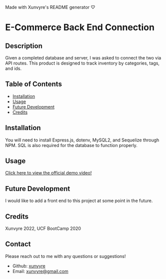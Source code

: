Made with Xunvyre's README generator ♡
# E-Commerce Back End Connection
## Description
Given a completed database and server, I was asked to connect the two via API routes. This product is designed to track inventory by categories, tags, and ids.
## Table of Contents
* [Installation](https://github.com/xunvyre/e-com#installation)
* [Usage](https://github.com/xunvyre/e-com#usage)
* [Future Development](https://github.com/xunvyre/e-com#future-development)
* [Credits](https://github.com/xunvyre/e-com#credits)
## Installation
You will need to install Express.js, dotenv, MySQL2, and Sequelize through NPM. SQL is also required for the database to function properly.
## Usage
[Click here to view the official demo video!](https://youtu.be/zscnGHXIl8E)
## Future Development
I would like to add a front end to this project at some point in the future.
## Credits
Xunvyre 2022, UCF BootCamp 2020
## Contact
Please reach out to me with any questions or suggestions!
* Github: [xunvyre](https://github.com/xunvyre/)
* Email: xunvyre@gmail.com
